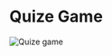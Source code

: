 # Quize Game 

![Quize game](https://github.com/dharmaraj257/Quize-Game/assets/100831265/a3431cd5-bca6-4cf2-91c1-899ed89a2699)
